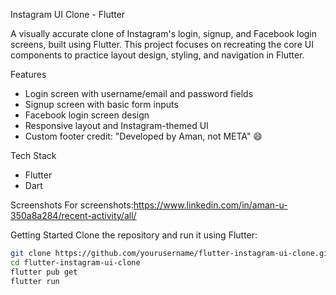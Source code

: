 Instagram UI Clone - Flutter

A visually accurate clone of Instagram's login, signup, and Facebook login screens, built using Flutter. This project focuses on recreating the core UI components to practice layout design, styling, and navigation in Flutter.

 Features
- Login screen with username/email and password fields
- Signup screen with basic form inputs
- Facebook login screen design
- Responsive layout and Instagram-themed UI
- Custom footer credit: "Developed by Aman, not META" 😄

Tech Stack
- Flutter
- Dart

Screenshots
For screenshots:https://www.linkedin.com/in/aman-u-350a8a284/recent-activity/all/

 Getting Started
Clone the repository and run it using Flutter:

```bash
git clone https://github.com/yourusername/flutter-instagram-ui-clone.git
cd flutter-instagram-ui-clone
flutter pub get
flutter run
